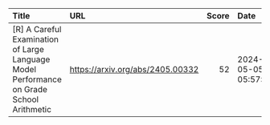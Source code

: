 | Title                                                                                    | URL                              |   Score | Date                |
|:-----------------------------------------------------------------------------------------|:---------------------------------|--------:|:--------------------|
| [R] A Careful Examination of Large Language Model Performance on Grade School Arithmetic | https://arxiv.org/abs/2405.00332 |      52 | 2024-05-05 05:57:17 |